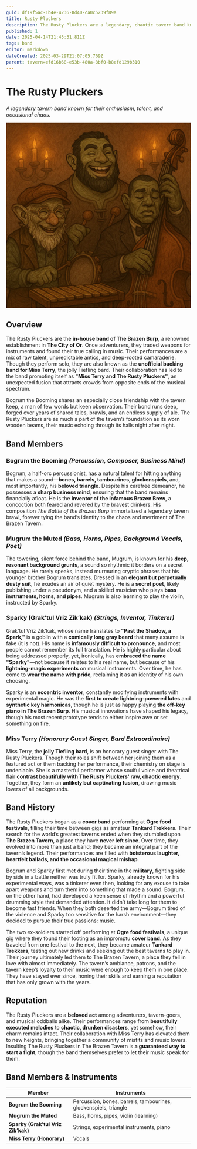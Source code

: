 ```yaml
---
guid: df19f5ac-1b4e-4236-8d40-ca0c5239f89a
title: Rusty Pluckers
description: The Rusty Pluckers are a legendary, chaotic tavern band known for their raw talent, unpredictable antics, and collaboration with the Tiefling bard, Miss Terry.
published: 1
date: 2025-04-14T21:45:31.811Z
tags: band
editor: markdown
dateCreated: 2025-03-29T21:07:05.769Z
parent: tavern=efd16b68-e53b-480a-8bf0-b8efd129b310
---
```


# The Rusty Pluckers

*A legendary tavern band known for their enthusiasm, talent, and occasional chaos.*

![the-rusty-pluckers.webp](/images/world/the-rusty-pluckers.webp)

## Overview
The Rusty Pluckers are the **in-house band of The Brazen Burp**, a renowned establishment in **The City of Or**. Once adventurers, they traded weapons for instruments and found their true calling in music. Their performances are a mix of raw talent, unpredictable antics, and deep-rooted camaraderie. Though they perform solo, they are also known as the **unofficial backing band for Miss Terry**, the jolly Tiefling bard. Their collaboration has led to the band promoting itself as **"Miss Terry and The Rusty Pluckers"**, an unexpected fusion that attracts crowds from opposite ends of the musical spectrum.

Bogrum the Booming shares an especially close friendship with the tavern keep, a man of few words but keen observation. Their bond runs deep, forged over years of shared tales, brawls, and an endless supply of ale. The Rusty Pluckers are as much a part of the tavern’s foundation as its worn wooden beams, their music echoing through its halls night after night.

## Band Members

### **Bogrum the Booming** *(Percussion, Composer, Business Mind)*
Bogrum, a half-orc percussionist, has a natural talent for hitting anything that makes a sound—**bones, barrels, tambourines, glockenspiels**, and, most importantly, his **beloved triangle**. Despite his carefree demeanor, he possesses a **sharp business mind**, ensuring that the band remains financially afloat. He is the **inventor of the infamous Brazen Brew**, a concoction both feared and revered by the bravest drinkers. His composition *The Battle of the Brazen Burp* immortalized a legendary tavern brawl, forever tying the band’s identity to the chaos and merriment of The Brazen Tavern.

### **Mugrum the Muted** *(Bass, Horns, Pipes, Background Vocals, Poet)*
The towering, silent force behind the band, Mugrum, is known for his **deep, resonant background grunts**, a sound so rhythmic it borders on a secret language. He rarely speaks, instead murmuring cryptic phrases that his younger brother Bogrum translates. Dressed in an **elegant but perpetually dusty suit**, he exudes an air of quiet mystery. He is a **secret poet**, likely publishing under a pseudonym, and a skilled musician who plays **bass instruments, horns, and pipes**. Mugrum is also learning to play the violin, instructed by Sparky.

### **Sparky (Grak’tul Vriz Zik’kak)** *(Strings, Inventor, Tinkerer)*
Grak’tul Vriz Zik’kak, whose name translates to **"Past the Shadow, a Spark,"** is a goblin with a **comically long gray beard** that many assume is fake (it is not). His name is **infamously difficult to pronounce**, and most people cannot remember its full translation. He is highly particular about being addressed properly, yet, ironically, has **embraced the name "Sparky"**—not because it relates to his real name, but because of his **lightning-magic experiments** on musical instruments. Over time, he has come to **wear the name with pride**, reclaiming it as an identity of his own choosing.

Sparky is an **eccentric inventor**, constantly modifying instruments with experimental magic. He was the **first to create lightning-powered lutes** and **synthetic key harmonicas**, though he is just as happy playing **the off-key piano in The Brazen Burp**. His musical innovations have shaped his legacy, though his most recent prototype tends to either inspire awe or set something on fire.

### **Miss Terry** *(Honorary Guest Singer, Bard Extraordinaire)*
Miss Terry, the **jolly Tiefling bard**, is an honorary guest singer with The Rusty Pluckers. Though their roles shift between her joining them as a featured act or them backing her performance, their chemistry on stage is undeniable. She is a masterful performer whose soulful voice and theatrical flair **contrast beautifully with The Rusty Pluckers' raw, chaotic energy**. Together, they form an **unlikely but captivating fusion**, drawing music lovers of all backgrounds.

## Band History
The Rusty Pluckers began as a **cover band** performing at **Ogre food festivals**, filling their time between gigs as amateur **Tankard Trekkers**. Their search for the world’s greatest taverns ended when they stumbled upon **The Brazen Tavern**, a place they have **never left since**. Over time, they evolved into more than just a band; they became an integral part of the tavern’s legend. Their performances are filled with **boisterous laughter, heartfelt ballads, and the occasional magical mishap**.

Bogrum and Sparky first met during their time in the **military**, fighting side by side in a battle neither was truly fit for. Sparky, already known for his experimental ways, was a tinkerer even then, looking for any excuse to take apart weapons and turn them into something that made a sound. Bogrum, on the other hand, had developed a keen sense of rhythm and a powerful drumming style that demanded attention. It didn’t take long for them to become fast friends. When they both deserted the army—Bogrum tired of the violence and Sparky too sensitive for the harsh environment—they decided to pursue their true passions: music.

The two ex-soldiers started off performing at **Ogre food festivals**, a unique gig where they found their footing as an impromptu **cover band**. As they traveled from one festival to the next, they became amateur **Tankard Trekkers**, testing out new drinks and seeking out the best taverns to play in. Their journey ultimately led them to The Brazen Tavern, a place they fell in love with almost immediately. The tavern’s ambiance, patrons, and the tavern keep’s loyalty to their music were enough to keep them in one place. They have stayed ever since, honing their skills and earning a reputation that has only grown with the years.

## Reputation
The Rusty Pluckers are a **beloved act** among adventurers, tavern-goers, and musical oddballs alike. Their performances range from **beautifully executed melodies** to **chaotic, drunken disasters**, yet somehow, their charm remains intact. Their collaboration with Miss Terry has elevated them to new heights, bringing together a community of misfits and music lovers. Insulting The Rusty Pluckers in The Brazen Tavern is **a guaranteed way to start a fight**, though the band themselves prefer to let their music speak for them.

## Band Members & Instruments

| Member  | Instruments  |
|---------|--------------|
| **Bogrum the Booming** | Percussion, bones, barrels, tambourines, glockenspiels, triangle |
| **Mugrum the Muted** | Bass, horns, pipes, violin (learning) |
| **Sparky (Grak’tul Vriz Zik’kak)** | Strings, experimental instruments, piano |
| **Miss Terry (Honorary)** | Vocals |
